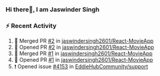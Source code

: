### Hi there👋, I am Jaswinder Singh

### ⚡ Recent Activity
<!--START_SECTION:activity-->
1. 🎉 Merged PR [#2](https://github.com/jaswindersingh2601/React-MovieApp/pull/2) in [jaswindersingh2601/React-MovieApp](https://github.com/jaswindersingh2601/React-MovieApp)
2. 💪 Opened PR [#2](https://github.com/jaswindersingh2601/React-MovieApp/pull/2) in [jaswindersingh2601/React-MovieApp](https://github.com/jaswindersingh2601/React-MovieApp)
3. 🎉 Merged PR [#1](https://github.com/jaswindersingh2601/React-MovieApp/pull/1) in [jaswindersingh2601/React-MovieApp](https://github.com/jaswindersingh2601/React-MovieApp)
4. 💪 Opened PR [#1](https://github.com/jaswindersingh2601/React-MovieApp/pull/1) in [jaswindersingh2601/React-MovieApp](https://github.com/jaswindersingh2601/React-MovieApp)
5. ❗️ Opened issue [#4153](https://github.com/EddieHubCommunity/support/issues/4153) in [EddieHubCommunity/support](https://github.com/EddieHubCommunity/support)
<!--END_SECTION:activity-->

<!--
**jassighuman591/jassighuman591** is a ✨ _special_ ✨ repository because its `README.md` (this file) appears on your GitHub profile.

Here are some ideas to get you started:

- 🔭 I’m currently working on ...
- 🌱 I’m currently learning ...
- 👯 I’m looking to collaborate on ...
- 🤔 I’m looking for help with ...
- 💬 Ask me about ...
- 📫 How to reach me: ...
- 😄 Pronouns: ...
- ⚡ Fun fact: ...
-->
